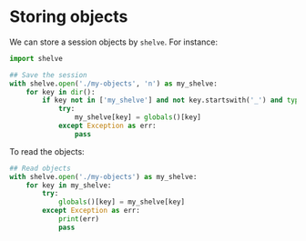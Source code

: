 # Storing objects

We can store a session objects by `shelve`. For instance:

```python
import shelve

## Save the session
with shelve.open('./my-objects', 'n') as my_shelve:
    for key in dir():
        if key not in ['my_shelve'] and not key.startswith('_') and type(globals()[key]) is not type(__builtins__):
            try:
                my_shelve[key] = globals()[key]
            except Exception as err:
                pass
```

To read the objects:

```python
## Read objects
with shelve.open('./my-objects') as my_shelve:
    for key in my_shelve:
        try:
            globals()[key] = my_shelve[key]
        except Exception as err:
            print(err)
            pass
```
